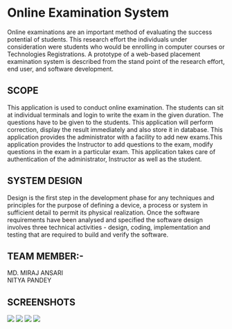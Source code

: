 # Online Examination System
<p>Online examinations are an important method of evaluating the success potential of students. 
This research effort the individuals under consideration were students who would be enrolling in 
computer courses or Technologies Registrations. A prototype of a web-based placement 
examination system is described from the stand point of the research effort, end user, and 
software development.
</p>

## SCOPE
This application is used to conduct online examination. The students can sit at individual 
terminals and login to write the exam in the given duration. The questions have to be given to the 
students. This application will perform correction, display the result immediately and also store it 
in database. This application provides the administrator with a facility to add new exams.This
application provides the Instructor to add questions to the exam, modify questions in the exam in 
a particular exam. This application takes care of authentication of the administrator, Instructor as 
well as the student.

## SYSTEM DESIGN
Design is the first step in the development phase for any techniques and principles for the 
purpose of defining a device, a process or system in sufficient detail to permit its physical 
realization. Once the software requirements have been analysed and specified the software 
design involves three technical activities - design, coding, implementation and testing that are 
required to build and verify the software.

## TEAM MEMBER:-
MD. MIRAJ ANSARI </br>
NITYA PANDEY</br>

## SCREENSHOTS

<img src="https://github.com/mirajhad/Online-Examination-System/blob/master/images1/home.png"></img>
<img src="https://github.com/mirajhad/Online-Examination-System/blob/master/images1/user.png"></img>
<img src="https://github.com/mirajhad/Online-Examination-System/blob/master/images1/send.png"></img>
<img src="https://github.com/mirajhad/Online-Examination-System/blob/master/images1/1.png"></img>


